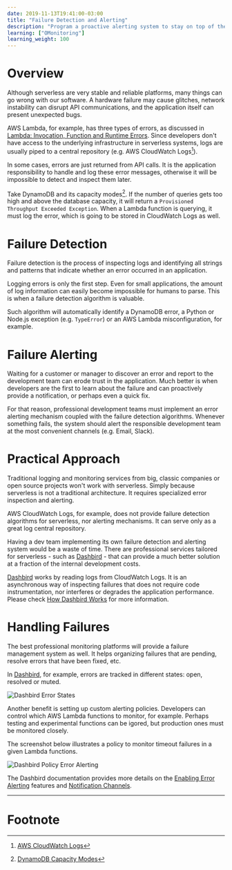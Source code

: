 ```yaml
---
date: 2019-11-13T19:41:00-03:00
title: "Failure Detection and Alerting"
description: "Program a proactive alerting system to stay on top of the serverless stack"
learning: ["OMonitoring"]
learning_weight: 100
---
```


# Overview

Although serverless are very stable and reliable platforms, many things can go wrong with our software. A hardware failure may cause glitches, network instability can disrupt API communications, and the application itself can present unexpected bugs.

AWS Lambda, for example, has three types of errors, as discussed in [Lambda: Invocation, Function and Runtime Errors](https://dashbird.io/knowledge-base/logging/lambda-invocation-function-and-runtime-errors/). Since developers don't have access to the underlying infrastructure in serverless systems, logs are usually piped to a central repository (e.g. AWS CloudWatch Logs[^1]).

In some cases, errors are just returned from API calls. It is the application responsibility to handle and log these error messages, otherwise it will be impossible to detect and inspect them later.

Take DynamoDB and its capacity modes[^2]. If the number of queries gets too high and above the database capacity, it will return a `Provisioned Throughput Exceeded Exception`. When a Lambda function is querying, it must log the error, which is going to be stored in CloudWatch Logs as well.


# Failure Detection

Failure detection is the process of inspecting logs and identifying all strings and patterns that indicate whether an error occurred in an application.

Logging errors is only the first step. Even for small applications, the amount of log information can easily become impossible for humans to parse. This is when a failure detection algorithm is valuable.

Such algorithm will automatically identify a DynamoDB error, a Python or Node.js exception (e.g. `TypeError`) or an AWS Lambda misconfiguration, for example.


# Failure Alerting

Waiting for a customer or manager to discover an error and report to the development team can erode trust in the application. Much better is when developers are the first to learn about the failure and can proactively provide a notification, or perhaps even a quick fix.

For that reason, professional development teams must implement an error alerting mechanism coupled with the failure detection algorithms. Whenever something fails, the system should alert the responsible development team at the most convenient channels (e.g. Email, Slack).


# Practical Approach

Traditional logging and monitoring services from big, classic companies or open source projects won't work with serverless. Simply because serverless is not a traditional architecture. It requires specialized error inspection and alerting.

AWS CloudWatch Logs, for example, does not provide failure detection algorithms for serverless, nor alerting mechanisms. It can serve only as a great log central repository.

Having a dev team implementing its own failure detection and alerting system would be a waste of time. There are professional services tailored for serverless - such as [Dashbird](https://dashbird.io/?utm_source=dashbird-site&utm_medium=article&utm_campaign=knowledge-base&utm_content=logging) - that can provide a much better solution at a fraction of the internal development costs.

[Dashbird](https://dashbird.io/?utm_source=dashbird-site&utm_medium=article&utm_campaign=knowledge-base&utm_content=logging) works by reading logs from CloudWatch Logs. It is an asynchronous way of inspecting failures that does not require code instrumentation, nor interferes or degrades the application performance. Please check [How Dashbird Works](https://dashbird.io/docs/dashbird/how-dashbird-works/?utm_source=dashbird-site&utm_medium=article&utm_campaign=knowledge-base&utm_content=logging) for more information.


# Handling Failures

The best professional monitoring platforms will provide a failure management system as well. It helps organizing failures that are pending, resolve errors that have been fixed, etc.

In [Dashbird](https://dashbird.io/?utm_source=dashbird-site&utm_medium=article&utm_campaign=knowledge-base&utm_content=logging), for example, errors are tracked in different states: open, resolved or muted.

![Dashbird Error States](/images/docs/error-states.png)

Another benefit is setting up custom alerting policies. Developers can control which AWS Lambda functions to monitor, for example. Perhaps testing and experimental functions can be igored, but production ones must be monitored closely.

The screenshot below illustrates a policy to monitor timeout failures in a given Lambda functions.

![Dashbird Policy Error Alerting](/images/docs/error-alert-policy.png)

The Dashbird documentation provides more details on the [Enabling Error Alerting](https://dashbird.io/docs/quickstart/enable-alerting/?utm_source=dashbird-site&utm_medium=article&utm_campaign=knowledge-base&utm_content=logging) features and [Notification Channels](https://dashbird.io/docs/quickstart/integrations/?utm_source=dashbird-site&utm_medium=article&utm_campaign=knowledge-base&utm_content=logging).


---

# Footnote

[^1]:
     [AWS CloudWatch Logs](https://docs.aws.amazon.com/AmazonCloudWatch/latest/logs/WhatIsCloudWatchLogs.html)

[^2]:
     [DynamoDB Capacity Modes](https://dashbird.io/knowledge-base/dynamodb/capacity-modes/?utm_source=dashbird-site&utm_medium=article&utm_campaign=knowledge-base&utm_content=logging)
